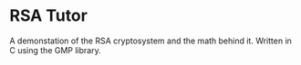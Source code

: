 # RSA Tutor
A demonstation of the RSA cryptosystem and the math behind it. Written in C using the GMP library.
